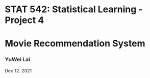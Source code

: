 # STAT 542: Statistical Learning - Project 4
# Movie Recommendation System

### YuWei Lai
Dec 12. 2021
